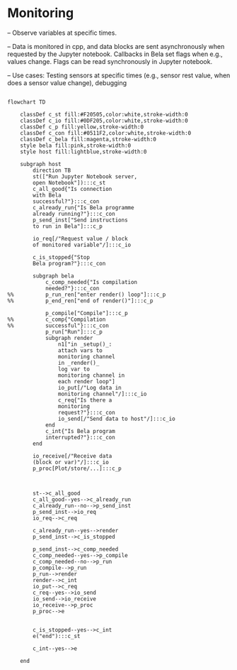 # Monitoring
– Observe variables at specific times. 

– Data is monitored in cpp, and data blocks are sent asynchronously when requested by the Jupyter notebook. Callbacks in Bela set flags when e.g., values change. Flags can be read synchronously in Jupyter notebook. 

– Use cases: Testing sensors at specific times (e.g., sensor rest value, when does a sensor value change), debugging

```mermaid

flowchart TD

	classDef c_st fill:#F20505,color:white,stroke-width:0
	classDef c_io fill:#0DF205,color:white,stroke-width:0
	classDef c_p fill:yellow,stroke-width:0
	classDef c_con fill:#0511F2,color:white,stroke-width:0
	classDef c_bela fill:magenta,stroke-width:0
	style bela fill:pink,stroke-width:0
	style host fill:lightblue,stroke-width:0

	subgraph host
		direction TB
		st(["Run Jupyter Notebook server,
		open Notebook"]):::c_st
		c_all_good{"Is connection
		with Bela
		successful?"}:::c_con
		c_already_run{"Is Bela programme
		already running?"}:::c_con
		p_send_inst["Send instructions
		to run in Bela"]:::c_p

		io_req[/"Request value / block
		of monitored variable"/]:::c_io

		c_is_stopped{"Stop
		Bela program?"}:::c_con

		subgraph bela
			c_comp_needed{"Is compilation
			needed?"}:::c_con
%%			p_run_ren["enter render() loop"]:::c_p
%%			p_end_ren["end of render()"]:::c_p

			p_compile["Compile"]:::c_p
%%			c_comp{"Compilation
%%			successful"}:::c_con
			p_run["Run"]:::c_p
			subgraph render
				n1["in _setup()_:
				attach vars to 
				monitoring channel
				in _render()_
				log var to 
				monitoring channel in 
				each render loop"]
				io_put[/"Log data in
				monitoring channel"/]:::c_io
				c_req{"Is there a 
				monitoring 
				request?"}:::c_con
				io_send[/"Send data to host"/]:::c_io
			end
			c_int{"Is Bela program
			interrupted?"}:::c_con
		end

		io_receive[/"Receive data
		(block or var)"/]:::c_io
		p_proc[Plot/store/...]:::c_p
       


		st-->c_all_good
		c_all_good--yes-->c_already_run
		c_already_run--no-->p_send_inst
		p_send_inst-->io_req
		io_req-->c_req

		c_already_run--yes-->render
		p_send_inst-->c_is_stopped

		p_send_inst-->c_comp_needed
		c_comp_needed--yes-->p_compile
		c_comp_needed--no-->p_run
		p_compile-->p_run
        p_run-->render
		render-->c_int
		io_put-->c_req
		c_req--yes-->io_send
		io_send-->io_receive
		io_receive-->p_proc
		p_proc-->e


		c_is_stopped--yes-->c_int
		e("end"):::c_st

		c_int--yes-->e

	end
```

